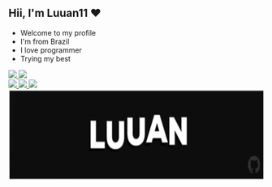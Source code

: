 ## Hii, I'm Luuan11 ❤️
- Welcome to my profile
- I'm from Brazil
- I love programmer 
- Trying my best 

<div>
  <a href="https://github.com/Luuan11">
  <img height="150em" src="https://github-readme-stats.vercel.app/api?username=Luuan11&show_icons=true&theme=dark&include_all_commits=true&count_private=true"/>
  <img height="150em" src="https://github-readme-stats.vercel.app/api/top-langs/?username=Luuan11&layout=compact&langs_count=7&theme=dark"/>
</div>
 <img src= "https://komarev.com/ghpvc/?username=Luuan11&color=980fe3" />
 <img src= "https://badges.pufler.dev/visits/Luuan11/Luuan11" /> 
 <img src= "https://badges.pufler.dev/repos/Luuan11" /> <br>
 <img src="Luuan.gif" height="180px"/> 


 
